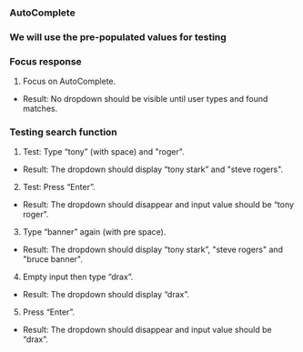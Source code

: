 ### AutoComplete
### We will use the pre-populated values for testing

### Focus response
1. Focus on AutoComplete.
 - Result: No dropdown should be visible until user types and found matches.

### Testing search function
1. Test: Type “tony” (with space) and "roger".
 - Result: The dropdown should display “tony stark” and "steve rogers".
2. Test: Press “Enter”.
 - Result: The dropdown should disappear and input value should be “tony roger".
3. Type “banner” again (with pre space).
 - Result: The dropdown should display “tony stark”, "steve rogers" and "bruce banner".
4. Empty input then type “drax”.
  - Result: The dropdown should display “drax”.
5. Press “Enter”.
  - Result: The dropdown should disappear and input value should be “drax”.
